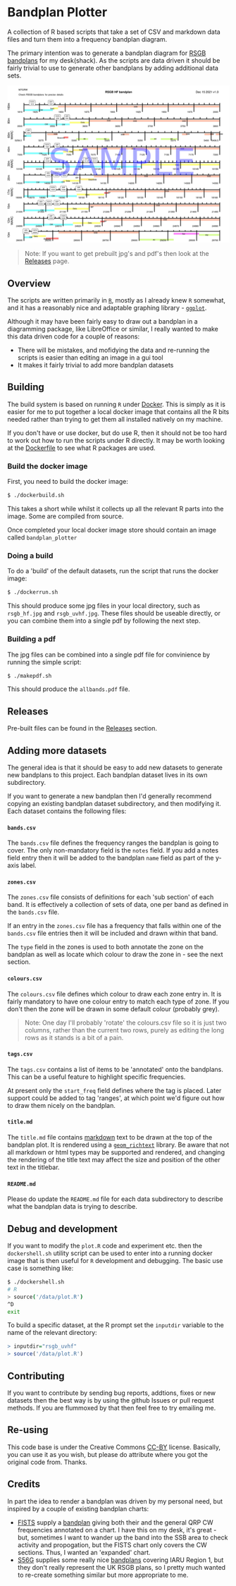 # Bandplan Plotter

A collection of R based scripts that take a set of CSV and markdown data files and turn them
into a frequency bandplan diagram.

The primary intention was to generate a bandplan diagram for
[RSGB bandplans](https://rsgb.org/main/operating/band-plans/) for my desk(shack). As the scripts are
data driven it should be fairly trivial to use to generate other bandplans by adding additional
data sets.

![Sample](docs/sample.jpg)

>  Note: If you want to get prebuilt jpg's and pdf's then look at the [Releases](FIXME) page.

## Overview

The scripts are written primarily in [`R`](https://www.r-project.org/about.html), mostly as I
already knew `R` somewhat, and it has a reasonably nice and adaptable graphing library -
[`ggplot`](https://ggplot2.tidyverse.org/index.html).

Although it may have been fairly easy to draw out a bandplan in a diagramming package, like
LibreOffice or similar, I really wanted to make this data driven code for a couple of reasons:

- There will be mistakes, and mofidying the data and re-running the scripts is easier than editing
  an image in a gui tool
- It makes it fairly trivial to add more bandplan datasets

## Building

The build system is based on running `R` under [Docker](https://www.docker.com/). This is simply
as it is easier for me to put together a local docker image that contains all the R bits needed
rather than trying to get them all installed natively on my machine.

If you don't have or use docker, but do use R, then it should not be too hard to work out how
to run the scripts under R directly. It may be worth looking at the [Dockerfile](dockerfile/Dockerfile)
to see what R packages are used.

### Build the docker image

First, you need to build the docker image:

```bash
$ ./dockerbuild.sh
```

This takes a short while whilst it collects up all the relevant R parts into the image. Some are
compiled from source.

Once completed your local docker image store should contain an image called `bandplan_plotter`

### Doing a build

To do a 'build' of the default datasets, run the script that runs the docker image:

```bash
$ ./dockerrun.sh
```

This should produce some jpg files in your local directory, such as 
`rsgb_hf.jpg` and `rsgb_uvhf.jpg`. These files should be useable directly, or you can combine
them into a single pdf by following the next step.

### Building a pdf

The jpg files can be combined into a single pdf file for convinience by running the simple script:

```bash
$ ./makepdf.sh
```

This should produce the `allbands.pdf` file.

## Releases

Pre-built files can be found in the [Releases](FIXME) section.

## Adding more datasets

The general idea is that it should be easy to add new datasets to generate new bandplans to this
project. Each bandplan dataset lives in its own subdirectory.

If you want to generate a new bandplan then I'd generally recommend copying an existing bandplan
dataset subdirectory, and then modifying it. Each dataset contains the following files:

#### `bands.csv`

The `bands.csv` file defines the frequency ranges the bandplan is going to cover. The only
non-mandatory field is the `notes` field. If you add a notes field entry then it will be added
to the bandplan `name` field as part of the y-axis label.

#### `zones.csv`

The `zones.csv` file consists of definitions for each 'sub section' of each band. It is effectively
a collection of sets of data, one per band as defined in the `bands.csv` file.

If an entry in the `zones.csv` file has a frequency that falls within one of the `bands.csv` file
entries then it will be included and drawn within that band.

The `type` field in the zones is used to both annotate the zone on the bandplan as well as locate
which colour to draw the zone in - see the next section.

#### `colours.csv`

The `colours.csv` file defines which colour to draw each zone entry in. It is fairly mandatory to
have one colour entry to match each type of zone. If you don't then the zone will be drawn in some
default colour (probably grey).

> Note: One day I'll probably 'rotate' the colours.csv file so it is just two columns, rather than the
current two rows, purely as editing the long rows as it stands is a bit of a pain.

#### `tags.csv`

The `tags.csv` contains a list of items to be 'annotated' onto the bandplans. This can be a useful
feature to highlight specific frequencies.

At present only the `start_freq` field defines where the tag is placed. Later support could be added
to tag 'ranges', at which point we'd figure out how to draw them nicely on the bandplan.

#### `title.md`

The `title.md` file contains [markdown](https://en.wikipedia.org/wiki/Markdown) text to be drawn
at the top of the bandplan plot. It is rendered using a
[`geom_richtext`](https://cran.r-project.org/web/packages/ggtext/vignettes/plotting_text.html)
library. Be aware that not all markdown or html types may be supported and rendered, and changing
the rendering of the title text may affect the size and position of the other text in the titlebar.

#### `README.md`

Please do update the `README.md` file for each data subdirectory to describe what the bandplan
data is trying to describe.

## Debug and development

If you want to modify the `plot.R` code and experiment etc. then the `dockershell.sh` utility
script can be used to enter into a running docker image that is then useful for `R` development
and debugging. The basic use case is something like:

```bash
$ ./dockershell.sh
# R
> source('/data/plot.R')
^D
exit
```

To build a specific dataset, at the R prompt set the `inputdir` variable to the name of the
relevant directory:

```R
> inputdir="rsgb_uvhf"
> source('/data/plot.R')
```

## Contributing

If you want to contribute by sending bug reports, addtions, fixes or new datasets then the best
way is by using the github Issues or pull request methods. If you are flummoxed by that then feel
free to try emailing me.

## Re-using

This code base is under the Creative Commons [CC-BY](https://creativecommons.org/licenses/by/4.0/)
license. Basically, you can use it as you wish, but please do attribute where you got the original
code from. Thanks.

## Credits

In part the idea to render a bandplan was driven by my personal need, but inspired by a couple of
existing bandplan charts:

- [FISTS](https://fists.co.uk/) supply a [bandplan](https://fists.co.uk/frequencies.html) giving
  both their and the general QRP CW frequencies annotated on a chart. I have this on my desk, it's
  great - but, sometimes I want to wander up the band into the SSB area to check activity and
  propogation, but the FISTS chart only covers the CW sections. Thus, I wanted an 'expanded' chart.
- [S56G](https://www.s56g.net/) supplies some really nice
  [bandplans](https://www.s56g.net/index.php/s5-bandplans/) covering IARU Region 1, but they don't
  really represent the UK RSGB plans, so I pretty much wanted to re-create something similar but
  more appropriate to me.


